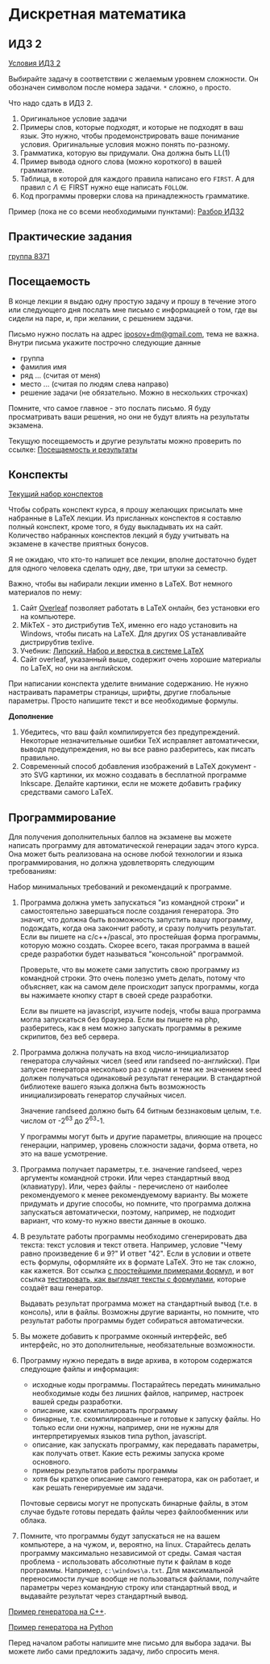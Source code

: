 # Дискретная математика

## ИДЗ 2

[Условия ИДЗ 2](https://docs.google.com/document/d/1Tsj_9S4tpkROuiu44vB_m8yp-QJc6X8ubNcKKv0cYkQ/edit?usp=sharing)

Выбирайте задачу в соответствии с желаемым уровнем сложности. Он
обозначен символом после номера задачи. `*` сложно,
`o` просто.

Что надо сдать в ИДЗ 2.
1. Оригинальное условие задачи
2. Примеры слов, которые подходят, и которые не подходят
в ваш язык. Это нужно, чтобы продемонстрировать ваше понимание
условия. Оригинальные условия можно понять по-разному.
3. Грамматика, которую вы придумали. Она должна быть LL(1)
4. Пример вывода одного слова (можно короткого) в вашей
грамматике.
5. Таблица, в которой для каждого правила написано его
`FIRST`. А для правил с $\Lambda \in \mbox{FIRST}$ нужно
еще написать `FOLLOW`.
6. Код программы проверки слова на принадлежность грамматике.

Пример (пока не со всеми необходимыми пунктами): [Разбор ИДЗ2](cfg.md)


## Практические задания

[группа 8371](8371.md)

## Посещаемость
В конце лекции я выдаю одну простую задачу и прошу в течение этого или следующего дня послать мне письмо с информацией о том,
где вы сидели на паре, и, при желании, с решением задачи.

Письмо нужно послать на адрес [iposov+dm@gmail.com](mailto://iposov@gmaial.com), тема не важна.
Внутри письма укажите построчно следующие данные
* группа
* фамилия имя
* ряд ... (считая от меня)
* место ... (считая по людям слева направо)
* решение задачи (не обязательно. Можно в нескольких строчках)

Помните, что самое главное - это послать письмо. Я буду просматривать ваши решения, но они не будут влиять на результаты экзамена.

Текущую посещаемость и другие результаты можно проверить по ссылке: [Посещаемость и результаты](https://docs.google.com/spreadsheets/d/1VJ6fqWGz8WuoLGuLafyeXfsAoF-bu9i8d0i_2_kESBE/edit?usp=drivesdk)

## Конспекты

[Текущий набор конспектов](notes.md)

Чтобы собрать конспект курса, я прошу желающих присылать мне набранные в LaTeX лекции. Из присланных конспектов я составлю полный
конспект, кроме того, я буду выкладывать их на сайт. Количество набранных конспектов лекций я буду учитывать на экзамене в качестве
приятных бонусов.

Я не ожидаю, что кто-то напишет все лекции, вполне достаточно будет для одного человека сделать одну, две, три штуки за семестр.

Важно, чтобы вы набирали лекции именно в LaTeX. Вот немного материалов по нему:

1. Сайт [Overleaf](https://ru.overleaf.com) позволяет работать в LaTeX онлайн, без установки его на компьютере.
1. MikTeX - это дистрибутив TeX, именно его надо установить на Windows, чтобы писать на LaTeX. Для других OS устанавливайте
дистрирубтив texlive.
1. Учебник: [Липский. Набор и верстка в системе LaTeX](https://www.mccme.ru/free-books/llang/newllang.pdf)
1. Сайт overleaf, указанный выше, содержит очень хорошие материалы по LaTeX, но они на английском.

При написании конспекта уделите внимание содержанию. Не нужно настраивать параметры страницы, шрифты, другие глобальные параметры.
Просто напишите текст и все необходимые формулы.

**Дополнение**
1. Убедитесь, что ваш файл компилируется без предупреждений. Некоторые незначительные ошибки
TeX исправляет автоматически, выводя предупреждения, но вы все равно разберитесь, как писать правильно.
1. Современный способ добавления изображений в LaTeX документ - это SVG картинки, их можно создавать
в бесплатной программе Inkscape. Делайте картинки, если не можете добавить графику средствами самого
LaTeX.

## Программирование

Для получения дополнительных баллов на экзамене вы можете написать программу для автоматической генерации задач этого курса. Она может быть реализована на основе любой технологии и языка программирования, но должна удовлетворять следующим требованиям:

Набор минимальных требований и рекомендаций к программе.
1. Программа должна уметь запускаться "из командной строки" и самостоятельно завершаться после создания генератора. Это значит, что должна быть возможность запустить вашу программу, подождать, когда она закончит работу, и сразу получить результат. Если вы пишете на c/c++/pascal, это простейшая форма программы, которую можно создать. Скорее всего, такая программа в вашей среде разработки будет называться "консольной" программой.

    Проверьте, что вы можете сами запустить свою программу из командной строки. Это очень полезно уметь делать, потому что объясняет, как на самом деле происходит запуск программы, когда вы нажимаете кнопку старт в своей среде разработки.

    Если вы пишете на javascript, изучите nodejs, чтобы ваша программа могла запускаться без браузера. Если вы пишете на php, разберитесь, как в нем можно запускать программы в режиме скрипитов, без веб сервера.
1. Программа должна получать на вход число-инициализатор генератора случайных чисел (seed или randseed по-английски). При запуске генератора несколько раз с одним и тем же значением seed должен получаться одинаковый результат генерации. В стандартной библиотеке вашего языка должна быть возможность инициализировать генератор случайных чисел.

    Значение randseed должно быть 64 битным беззнаковым целым, т.е. числом от -2<sup>63</sup> до 2<sup>63</sup>-1.

    У программы могут быть и другие параметры, влияющие на процесс генерации, например, уровень сложности задачи, форма ответа, но это на ваше усмотрение.

1. Программа получает параметры, т.е. значение randseed,  через аргументы командной строки. Или через стандартный ввод (клавиатуру). Или, через файлы - перечислено от наиболее рекомендуемого к менее рекомендуемому варианту. Вы можете придумать и другие способы, но помните, что программа должна запускаться автоматически, поэтому, например, не подходит вариант, что кому-то нужно ввести данные в окошко.

1. В результате работы программы необходимо сгенерировать два текста: текст условия и текст ответа. Например, условие "Чему равно произведение 6 и 9?" И ответ "42". Если в условии и ответе есть формулы, оформляйте их в формате LaTeX. Это не так сложно, как кажется. Вот ссылка [с простейшими примерами формул](https://ru.wikipedia.org/wiki/%D0%92%D0%B8%D0%BA%D0%B8%D0%BF%D0%B5%D0%B4%D0%B8%D1%8F:%D0%9F%D1%80%D0%B8%D0%BC%D0%B5%D1%80%D1%8B_%D0%BE%D1%84%D0%BE%D1%80%D0%BC%D0%BB%D0%B5%D0%BD%D0%B8%D1%8F_%D1%84%D0%BE%D1%80%D0%BC%D1%83%D0%BB), и вот ссылка [тестировать, как выглядят тексты с формулами](https://www.codecogs.com/latex/eqneditor.php), которые создаёт ваш генератор.

    Выдавать результат программа может на стандартный вывод (т.е. в консоль), или в файлы. Возможны другие варианты, но помните, что результат работы программы будет собираться автоматически.

1. Вы можете добавить к программе оконный интерфейс, веб интерфейс, но это дополнительные, необязательные возможности.

1. Программу нужно передать в виде архива, в котором содержатся следующие файлы и информация:
    - исходные коды программы. Постарайтесь передать минимально необходимые коды без лишних файлов, например, настроек вашей среды разработки.
    - описание, как компилировать программу
    - бинарные, т.е. скомпилированные и готовые к запуску файлы. Но только если они нужны, например, они не нужны для интерпретируемых языков типа python, javascript.
    - описание, как запускать программу, как передавать параметры, как получать ответ. Какие есть режимы запуска кроме   основного.
    - примеры результатов работы программы 
    - хотя бы краткое описание самого генератора, как он работает, и как решать генерируемые им задачи.
  
    Почтовые сервисы могут не пропускать бинарные файлы, в этом случае будьте готовы передать файлы через файлообменник или облака.

1. Помните, что программы будут запускаться  не на вашем компьютере, а на чужом, и, вероятно, на linux. Старайтесь делать программу максимально независимой от среды. Самая частая проблема - использовать абсолютные пути к файлам в коде программы. Например, `c:\windows\a.txt`. Для максимальной переносимости лучше вообще не пользоваться файлами, получайте параметры через командную строку или стандартный ввод, и выдавайте результат через стандартный вывод.

[Пример генератора на C++](https://github.com/iposov/generator_examples/blob/master/cpp_generator/main.cpp).

[Пример генератора на Python](https://github.com/iposov/generator_examples/blob/master/python_generator/task_generator.py)

Перед началом работы напишите мне письмо для выбора задачи. Вы можете либо сами предложить задачу, либо спросить меня.